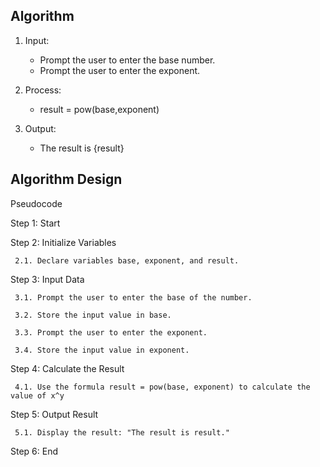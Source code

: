 ## Algorithm
1. Input:

     - Prompt the user to enter the base number.
     - Prompt the user to enter the exponent.
2. Process:
   
     - result = pow(base,exponent)

3. Output:

     - The result is {result}

## Algorithm Design
  Pseudocode
   
   
Step 1: Start

Step 2: Initialize Variables
     
     2.1. Declare variables base, exponent, and result.

Step 3: Input Data

     3.1. Prompt the user to enter the base of the number.
     
     3.2. Store the input value in base.
     
     3.3. Prompt the user to enter the exponent.
     
     3.4. Store the input value in exponent.

Step 4: Calculate the Result
     
     4.1. Use the formula result = pow(base, exponent) to calculate the value of x^y

Step 5: Output Result
     
     5.1. Display the result: "The result is result."

Step 6: End
